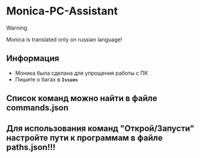 # Monica-PC-Assistant

> [!WARNING]
> Monica is translated only on russian language!

## Информация

- Моника была сделана для упрощения работы с ПК
- Пишите о багах в **```Issues```**

## Список команд можно найти в файле commands.json
## Для использования команд "Открой/Запусти" настройте пути к программам в файле paths.json!!!

